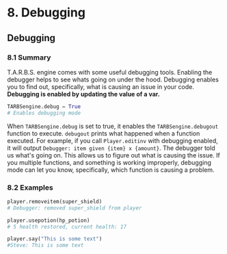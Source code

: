 # 8. Debugging

## Debugging

### 8.1 Summary

T.A.R.B.S. engine comes with some useful debugging tools. Enabling the debugger helps to see whats going on under the hood. Debugging enables you to find out, specifically, what is causing an issue in your code. **Debugging is enabled by updating the value of a var.**

```python
TARBSengine.debug = True
# Enables debugging mode
```

When `TARBSengine.debug` is set to true, it enables the `TARBSengine.debugout` function to execute. `debugout` prints what happened when a function executed. For example, if you call `Player.editinv` with debugging enabled, it will output `Debugger: item given {item} x {amount}`. The debugger told us what's going on. This allows us to figure out what is causing the issue. If you multiple functions, and something is working improperly, debugging mode can let you know, specifically, which function is causing a problem.

### 8.2 Examples

```python
player.removeitem(super_shield)
# Debugger: removed super_shield from player

player.usepotion(hp_potion)
# 5 health restored, current health: 17

player.say("This is some text")
#Steve: This is some text
```

